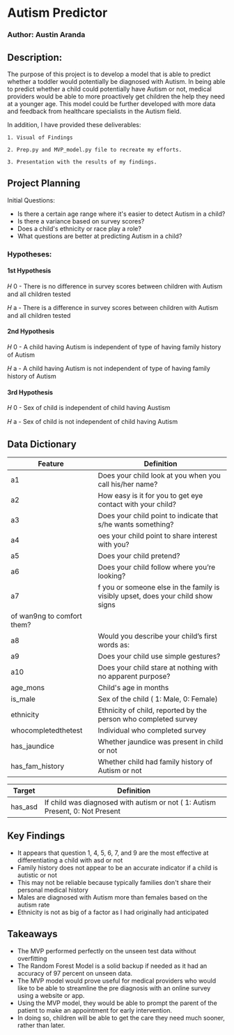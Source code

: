 # Autism Predictor

### Author: Austin Aranda

## Description: 

The purpose of this project is to develop a model that is able to predict whether a toddler would potentially be diagnosed with Autism. In being able to predict whether a child could potentially have Autism or not, medical providers would be able to more proactively get children the help they need at a younger age. This model could be further developed with more data and feedback from healthcare specialists in the Autism field. 

In addition, I have provided these deliverables:

    1. Visual of Findings
    
    2. Prep.py and MVP_model.py file to recreate my efforts.
    
    3. Presentation with the results of my findings.

## Project Planning

Initial Questions:
- Is there a certain age range where it's easier to detect Autism in a child?
- Is there a variance based on survey scores?
- Does a child's ethnicity or race play a role?
- What questions are better at predicting Autism in a child?


### Hypotheses:

#### 1st Hypothesis

𝐻 0 - There is no difference in survey scores between children with Autism and all children tested

𝐻 a - There is a difference in survey scores between children with Autism and all children tested

#### 2nd Hypothesis

𝐻 0 - A child having Autism is independent of type of having family history of Autism

𝐻 a - A child having Autism is not independent of type of having family history of Autism

#### 3rd Hypothesis

𝐻 0 - Sex of child is independent of child having Austism

𝐻 a - Sex of child is not independent of child having Autism


## Data Dictionary

| Feature | Definition |
| --- | --- |
| a1 | Does your child look at you when you call his/her name? |
| a2 | How easy is it for you to get eye contact with your child?  |
| a3 | Does your child point to indicate that s/he wants something? |
| a4 | oes your child point to share interest with you? |
| a5 | Does your child pretend? |
| a6 | Does your child follow where you’re looking?  |
| a7 | f you or someone else in the family is visibly upset, does your child show signs 
of wan9ng to comfort them? |
| a8 | Would you describe your child’s first words as: |
| a9 | Does your child use simple gestures? |
| a10 | Does your child stare at nothing with no apparent purpose? |
| age_mons | Child's age in months |
| is_male | Sex of the child ( 1: Male, 0: Female) |
| ethnicity | Ethnicity of child, reported by the person who completed survey |
| whocompletedthetest | Individual who completed survey |
| has_jaundice | Whether jaundice was present in child or not |
| has_fam_history | Whether child had family history of Autism or not |

| Target | Definition |
| --- | --- |
| has_asd | If child was diagnosed with autism or not ( 1: Autism Present, 0: Not Present|


## Key Findings

- It appears that question 1, 4, 5, 6, 7, and 9 are the most effective at differentiating a child with asd or not
- Family history does not appear to be an accurate indicator if a child is autistic or not
- This may not be reliable because typically families don't share their personal medical history
- Males are diagnosed with Autism more than females based on the autism rate
- Ethnicity is not as big of a factor as I had originally had anticipated

## Takeaways

- The MVP performed perfectly on the unseen test data without overfitting
- The Random Forest Model is a solid backup if needed as it had an accuracy of 97 percent on unseen data.
- The MVP model would prove useful for medical providers who would like to be able to streamline the pre diagnosis with an online survey using a website or app.
- Using the MVP model, they would be able to prompt the parent of the patient to make an appointment for early intervention.
- In doing so, children will be able to get the care they need much sooner, rather than later.
